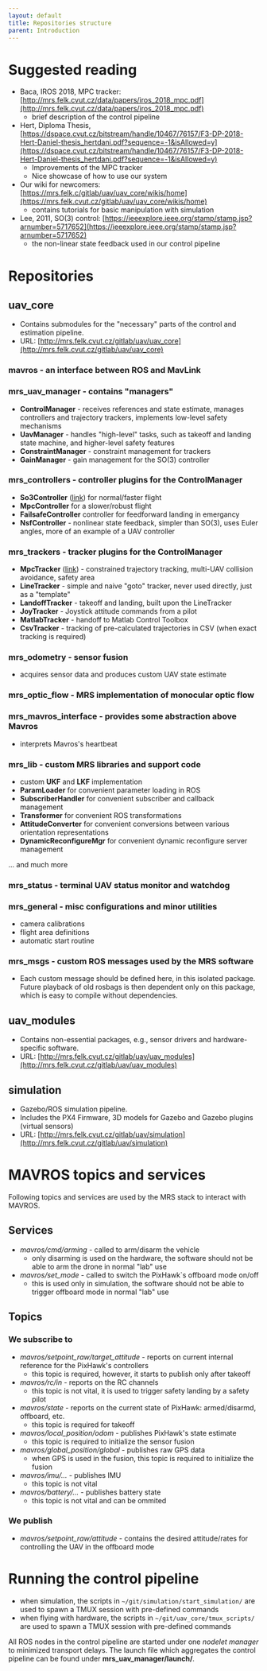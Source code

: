 ```yaml
---
layout: default
title: Repositories structure
parent: Introduction
---
```


# Suggested reading

 * Baca, IROS 2018, MPC tracker: [http://mrs.felk.cvut.cz/data/papers/iros_2018_mpc.pdf](http://mrs.felk.cvut.cz/data/papers/iros_2018_mpc.pdf)
   * brief description of the control pipeline
 * Hert, Diploma Thesis, [https://dspace.cvut.cz/bitstream/handle/10467/76157/F3-DP-2018-Hert-Daniel-thesis_hertdani.pdf?sequence=-1&isAllowed=y](https://dspace.cvut.cz/bitstream/handle/10467/76157/F3-DP-2018-Hert-Daniel-thesis_hertdani.pdf?sequence=-1&isAllowed=y)
   * Improvements of the MPC tracker
   * Nice showcase of how to use our system
 * Our wiki for newcomers: [https://mrs.felk.c/gitlab/uav/uav_core/wikis/home](https://mrs.felk.cvut.cz/gitlab/uav/uav_core/wikis/home)
   * contains tutorials for basic manipulation with simulation
 * Lee, 2011, SO(3) control: [https://ieeexplore.ieee.org/stamp/stamp.jsp?arnumber=5717652](https://ieeexplore.ieee.org/stamp/stamp.jsp?arnumber=5717652)
   * the non-linear state feedback used in our control pipeline

# Repositories

## uav_core

  * Contains submodules for the "necessary" parts of the control and estimation pipeline.
  * URL: [http://mrs.felk.cvut.cz/gitlab/uav/uav_core](http://mrs.felk.cvut.cz/gitlab/uav/uav_core)

### mavros - an interface between ROS and MavLink

### mrs_uav_manager - contains "managers"

  * **ControlManager** - receives references and state estimate, manages controllers and trajectory trackers, implements low-level safety mechanisms
  * **UavManager** - handles "high-level" tasks, such as takeoff and landing state machine, and higher-level safety features
  * **ConstraintManager** - constraint management for trackers
  * **GainManager** - gain management for the SO(3) controller

### mrs_controllers - controller plugins for the ControlManager

  * **So3Controller** ([link](https://ieeexplore.ieee.org/stamp/stamp.jsp?arnumber=5717652)) for normal/faster flight
  * **MpcController** for a slower/robust flight
  * **FailsafeController** controller for feedforward landing in emergancy
  * **NsfController** - nonlinear state feedback, simpler than SO(3), uses Euler angles, more of an example of a UAV controller

### mrs_trackers - tracker plugins for the ControlManager

  * **MpcTracker** ([link](http://mrs.felk.cvut.cz/data/papers/iros_2018_mpc.pdf)) - constrained trajectory tracking, multi-UAV collision avoidance, safety area
  * **LineTracker** - simple and naive "goto" tracker, never used directly, just as a "template"
  * **LandoffTracker** - takeoff and landing, built upon the LineTracker
  * **JoyTracker** - Joystick attitude commands from a pilot
  * **MatlabTracker** - handoff to Matlab Control Toolbox
  * **CsvTracker** - tracking of pre-calculated trajectories in CSV (when exact tracking is required)

### mrs_odometry - sensor fusion

  * acquires sensor data and produces custom UAV state estimate

### mrs_optic_flow - MRS implementation of monocular optic flow

### mrs_mavros_interface - provides some abstraction above Mavros

  * interprets Mavros's heartbeat

### mrs_lib - custom MRS libraries and support code

  * custom **UKF** and **LKF** implementation
  * **ParamLoader** for convenient parameter loading in ROS
  * **SubscriberHandler** for convenient subscriber and callback management
  * **Transformer** for convenient ROS transformations
  * **AttitudeConverter** for convenient conversions between various orientation representations
  * **DynamicReconfigureMgr** for convenient dynamic reconfigure server management

... and much more

### mrs_status - terminal UAV status monitor and watchdog

### mrs_general - misc configurations and minor utilities

  * camera calibrations
  * flight area definitions
  * automatic start routine

### mrs_msgs - custom ROS messages used by the MRS software

* Each custom message should be defined here, in this isolated package. Future playback of old rosbags is then dependent only on this package, which is easy to compile without dependencies.

## uav_modules

  * Contains non-essential packages, e.g., sensor drivers and hardware-specific software.
  * URL: [http://mrs.felk.cvut.cz/gitlab/uav/uav_modules](http://mrs.felk.cvut.cz/gitlab/uav/uav_modules)

## simulation

  * Gazebo/ROS simulation pipeline.
  * Includes the PX4 Firmware, 3D models for Gazebo and Gazebo plugins (virtual sensors)
  * URL: [http://mrs.felk.cvut.cz/gitlab/uav/simulation](http://mrs.felk.cvut.cz/gitlab/uav/simulation)

# MAVROS topics and services

Following topics and services are used by the MRS stack to interact with MAVROS.

## Services

  * *mavros/cmd/arming* - called to arm/disarm the vehicle
    * only disarming is used on the hardware, the software should not be able to arm the drone in normal "lab" use
  * *mavros/set_mode* - called to switch the PixHawk`s offboard mode on/off
    * this is used only in simulation, the software should not be able to trigger offboard mode in normal "lab" use

## Topics

### We subscribe to

  * *mavros/setpoint_raw/target_attitude* - reports on current internal reference for the PixHawk's controllers
    * this topic is required, however, it starts to publish only after takeoff
  * *mavros/rc/in* - reports on the RC channels
    * this topic is not vital, it is used to trigger safety landing by a safety pilot
  * *mavros/state* - reports on the current state of PixHawk: armed/disarmd, offboard, etc.
    * this topic is required for takeoff 
  * *mavros/local_position/odom* - publishes PixHawk's state estimate
    * this topic is required to initialize the sensor fusion
  * *mavros/global_position/global* - publishes raw GPS data
    * when GPS is used in the fusion, this topic is required to initialize the fusion
  * *mavros/imu/...* - publishes IMU
    * this topic is not vital
  * *mavros/battery/...* - publishes battery state
    * this topic is not vital and can be ommited

### We publish

  * *mavros/setpoint_raw/attitude* - contains the desired attitude/rates for controlling the UAV in the offboard mode

# Running the control pipeline

  * when simulation, the scripts in `~/git/simulation/start_simulation/` are used to spawn a TMUX session with pre-defined commands
  * when flying with hardware, the scripts in `~/git/uav_core/tmux_scripts/` are used to spawn a TMUX session with pre-defined commands

  All ROS nodes in the control pipeline are started under one *nodelet manager* to minimized transport delays.
  The launch file which aggregates the control pipeline can be found under **mrs_uav_manager/launch/**.
